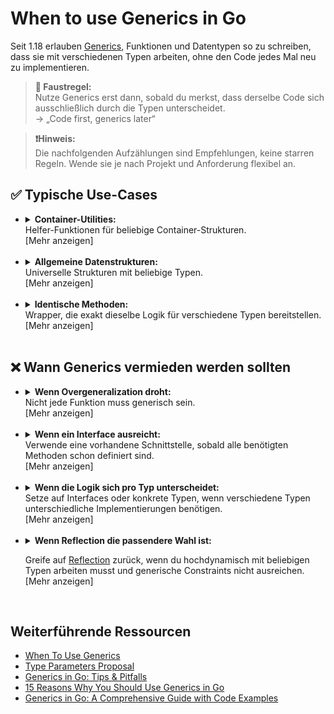 # When to use Generics in Go

Seit 1.18 erlauben [Generics](https://go.dev/blog/intro-generics), Funktionen und Datentypen so zu schreiben, dass sie mit verschiedenen Typen arbeiten, ohne den Code jedes Mal neu zu implementieren.

>  **🔖 Faustregel:** <br>
> Nutze Generics erst dann, sobald du merkst, dass derselbe Code sich ausschließlich durch die Typen unterscheidet.<br>
-> „Code first, generics later“

> **❗Hinweis:** <br>
> Die nachfolgenden Aufzählungen sind Empfehlungen, keine starren Regeln. Wende sie je nach Projekt und Anforderung flexibel an.

## ✅ Typische Use-Cases
- 
    <details>
    <summary><strong>Container-Utilities:</strong><br> Helfer-Funktionen für beliebige Container-Strukturen. <br><a>[Mehr anzeigen]</a></summary><br>

    Container-Utilities sind praktische Funktionen, die typische Operationen auf Datenstrukturen wie [Slices](https://go.dev/blog/slices-intro), [Maps](https://go.dev/blog/maps) oder [Channels](https://golangdocs.com/channels-in-golang) vereinfachen. Dazu gehören zum Beispiel das Extrahieren von Keys, Filtern von Elementen oder das Umwandeln von Werten. <br>

    ### **Beispiel: Alle Keys aus einer Maps extrahieren**
    ---  

    In Go gibt es keine eingebaute Funktion, um alle Schlüssel (Keys) einer Map direkt als Slice zu bekommen. Maps in Go sind assoziative Datenstrukturen, die Schlüssel (Keys) auf Werte (Values) abbilden. <br> <br>

    **Ohne Generics:**
    ```go
    // Ziel: Aus Maps beliebiger Typen sollen die Keys extrahiert werden.
    // Ohne Generics: Für JEDE Map-Kombination muss eine eigene Funktion geschrieben werden.
    // Das führt zu Copy&Paste und doppeltem Code, sobald mehrere Map-Typen verwendet werden.

    personAgeMap := map[string]int{
        "Alice": 31,
        "Bob":   29,
    }

    todoMap := map[int]string{
        1: "Einkaufen",
        2: "Gassi gehen",
        3: "Lernen",
    }

    // Funktion für map[string]int
    func GetKeysFromStringIntMap(stringIntMap map[string]int) []string {
        // Erstellt ein Slice für alle Keys (vom Typ string).
        keys := make([]string, 0, len(stringIntMap))
        for key := range stringIntMap {
            keys = append(keys, key)
        }
        return keys
    }

    // Funktion für map[int]string
    func GetKeysFromIntStringMap(intStringMap map[int]string) []int {
        // Gleiches Prinzip, aber diesmal sind die Keys vom Typ int.
        keys := make([]int, 0, len(intStringMap))
        for key := range intStringMap {
            keys = append(keys, key)
        }
        return keys
    }

    // Anwendung:
    personNames := GetKeysFromStringIntMap(personAgeMap)    // -> []string{"Alice", "Bob"}
    todoIDs := GetKeysFromIntStringMap(todoMap)             // -> []int{1, 2, 3}

    // Nachteile: Exakt dieselbe Logik wird mehrfach geschrieben.
    // Lediglich der Typ des Keys unterscheidet sich.

    ```
    <br>

    **Mit Generics:**
    ```go
    // Mit Generics kann diese Logik verallgemeinert werden.
    // Es genügt EINE Funktion für beliebige Map-Key- und Value-Typen.
    // KEY_TYPE: Typ des Keys (muss "comparable" sein, damit er als Key erlaubt ist)
    // VALUE_TYPE: Typ des Values (kann alles sein)

    personAgeMap := map[string]int{
        "Alice": 31,
        "Bob":   29,
    }

    todoMap := map[int]string{
        1: "Einkaufen",
        2: "Gassi gehen",
        3: "Lernen",
    }

    func GetKeysFromMap[KEY_TYPE comparable, VALUE_TYPE any](inputMap map[KEY_TYPE]VALUE_TYPE) []KEY_TYPE {
        // Erstellt ein Slice aller Keys, unabhängig vom Typ.
        keys := make([]KEY_TYPE, 0, len(inputMap))
        for key := range inputMap {
            keys = append(keys, key)
        }
        return keys
    }

    // Anwendung:
    personNames := GetKeysFromMap[string, int](personAgeMap)    // -> []string{"Alice", "Bob"}
    todoIDs := GetKeysFromMap[int, string](todoMap)             // -> []int{1, 2, 3}

    // Vorteil: Kein Code-Duplikat mehr. Typsicherheit bleibt erhalten.

    ```
    </details><br>
- 
    <details>
    <summary><strong>Allgemeine Datenstrukturen:</strong><br> Universelle Strukturen mit  beliebige Typen.<br><a>[Mehr anzeigen]</a></summary><br>
    
    Eigene Datenstrukturen wie Stacks, Queues oder Bäume sind elementare Bausteine vieler Programme. Sie werden für unterschiedliche Typen gebraucht, etwa für Zahlen, Zeichenketten oder eigene Strukturen.

    ### **Beispiel: Werte in einem Stack speichern und abrufen**
    --- 
    Go bringt keine generische Stack-Implementierung mit.
    Ein Stack (LIFO) ist eine Datenstruktur, bei der Elemente immer „oben“ abgelegt und entnommen werden. Typische Methoden sind unter anderem:
    - **Push**: Fügt ein Element oben auf den Stapel hinzu
    - **Pop**: Entfernt und gibt das oberste Element zurück
    - Peek, isEmpty, Size 
    <br> <br>


    **Ohne Generics:**
    ```go
    // Problem: Es wird ein Stack für verschiedene ELEMENT_TYPEn (z.B. int, string) benötigt.
    // Ohne Generics muss für jeden Typ eine eigene Stack-Implementierung existieren.

    // ------- Stack für int-Werte -------
    type IntStack struct {
        elements []int
    }

    func (stack *IntStack) Push(value int) {
        stack.elements = append(stack.elements, value)
    }

    func (stack *IntStack) Pop() int {
        // Entfernt das oberste Element und gibt es zurück.
        if len(stack.elements) == 0 {
            panic("Pop() wurde auf leeren IntStack aufgerufen")
        }
        elementCount := len(stack.elements)
        value := stack.elements[elementCount-1]
        stack.elements = stack.elements[:elementCount-1]
        return value
    }

    // ------- Stack für string-Werte -------
    type StringStack struct {
        elements []string
    }

    func (stack *StringStack) Push(value string) {
        stack.elements = append(stack.elements, value)
    }

    func (stack *StringStack) Pop() string {
        if len(stack.elements) == 0 {
            panic("Pop() wurde auf leeren StringStack aufgerufen")
        }
        elementCount := len(stack.elements)
        value := stack.elements[elementCount-1]
        stack.elements = stack.elements[:elementCount-1]
        return value
    }

    // Anwendung:
    var numberStack IntStack
    numberStack.Push(42)
    numberStack.Pop()

    var wordStack StringStack
    wordStack.Push("Hallo")
    wordStack.Pop()

    // Nachteil: Viel doppelter Code, für jeden Typ muss alles wiederholt werden.
    ```
    <br>

    **Mit Generics:**
    ```go
    // Mit Generics kann ein Stack für beliebige Typen implementiert werden.
    // ELEMENT_TYPE steht für den Typ der Elemente; "any" bedeutet: kann alles sein.
    type Stack[ELEMENT_TYPE any] struct {
        elements []ELEMENT_TYPE
    }

    // Fügt unabhängig vom Typ ein Element oben auf den Stack.
    func (stack *Stack[ELEMENT_TYPE]) Push(value ELEMENT_TYPE) {
        stack.elements = append(stack.elements, value)
    }

    // Entfernt und gibt das oberste Element zurück.
    func (stack *Stack[ELEMENT_TYPE]) Pop() ELEMENT_TYPE {
        if len(stack.elements) == 0 {
            panic("Pop() wurde auf leeren Stack aufgerufen")
        }
        elementCount := len(stack.elements)
        value := stack.elements[elementCount-1]
        stack.elements = stack.elements[:elementCount-1]
        return value
    }

    // Anwendung:
    var intStack Stack[int]
    intStack.Push(42)
    intStack.Pop()

    var stringStack Stack[string]
    stringStack.Push("Hallo")
    stringStack.Pop()

    // Vorteile:
    // - Es wird nur noch eine Datenstruktur benötigt.
    // - Typsicherheit bleibt erhalten.
    // - Intuitive Nutzung: Stack[int], Stack[string], Stack[MeinTyp] usw.
    ```
    </details><br>
- 
    <details>
    <summary><strong>Identische Methoden:</strong><br> Wrapper, die exakt dieselbe Logik für verschiedene Typen bereitstellen.<br><a>[Mehr anzeigen]</a></summary> <br>

    Viele Programme benötigen Funktionen, die unabhängig vom Element-Typ dieselbe Aufgabe erledigen, zum Beispiel das Suchen oder Zählen von Werten in Listen. Ohne Generics muss für jeden Typ eine eigene Funktion geschrieben werden, obwohl die Logik identisch ist.


    ### **Beispiel:** Die Position eines Elements in einer Liste bestimmen
    --- 

    In Go gibt es keine Standardfunktion, die für beliebige Slice-Typen den Index eines gesuchten Elements liefert. Ein häufiger Stolperstein: Der Typ im Slice muss „vergleichbar“ sein. Zusätzlich gibt es in Go keine Exceptions wie in anderen Sprachen. Fehlerfälle (z.B. "Element nicht gefunden") werden stattdessen über Rückgabewerte (`error`) behandelt.<br> <br>

    **Ohne Generics:**
    ```go
    // Ziel: Die Position (Index) eines Elements im Slice soll ermittelt werden.
    // Ohne Generics ist für jeden Typ eine eigene Funktion erforderlich.
    // Go hat keine Exceptions, wenn das Element nicht gefunden wird, wird -1 und ein Fehler zurückgegeben.

    // Methode für int-Slices:
    func GetIndexOfInt(intSlice []int, searchValue int) (int, error) {
        for index, element := range intSlice {
            if element == searchValue {
                return index, nil
            }
        }
        return -1, fmt.Errorf("int %v nicht gefunden", searchValue)
    }

    // Methode für string-Slices:
    func GetIndexOfString(stringSlice []string, searchValue string) (int, error) {
        for index, element := range stringSlice {
            if element == searchValue {
                return index, nil
            }
        }
        return -1, fmt.Errorf("string %q nicht gefunden", searchValue)
    }

    // Anwendung:
    numbers := []int{1, 2, 3}
    words := []string{"foo", "bar"}

    idxNum, errNum := GetIndexOfInt(numbers, 2)          // idxNum == 1, errNum == nil
    idxWord, errWord := GetIndexOfString(words, "baz")   // idxWord == -1, errWord != nil

    // Nachteil: Es entsteht Code-Duplikat für jede Typ-Variante.
    ```
    <br>

    **Mit Generics:**
    ```go
    // Mit Generics kann die Logik für alle vergleichbaren Typen verwendet werden.
    // ELEMENT_TYPE: beliebiger Typ, muss aber "comparable" sein (für ==).
    // Mit Generics kann die Fehlerbehandlung für alle vergleichbaren Typen einheitlich abgebildet werden.

    func GetIndexOfElement[ELEMENT_TYPE comparable](inputSlice []ELEMENT_TYPE, searchValue ELEMENT_TYPE) (int, error) {
        for index, element := range inputSlice {
            if element == searchValue {
                return index, nil
            }
        }
        return -1, errors.New("element not found")
    }

    // Anwendung:
    numbers := []int{1, 2, 3}
    words := []string{"foo", "bar"}

    idxNum, errNum := GetIndexOfElement(numbers, 2)        // idxNum == 1, errNum == nil
    idxWord, errWord := GetIndexOfElement(words, "baz")    // idxWord == -1, errWord != nil

    // Vorteil: Weniger Code, keine Duplikate, maximale Wiederverwendbarkeit.
    // Typsicherheit bleibt, da der Compiler prüft, ob == erlaubt ist.
    ```
    </details><br>

## ❌ Wann Generics vermieden werden sollten 
- 
    <details>
    <summary><strong>Wenn Overgeneralization droht:</strong><br> Nicht jede Funktion muss generisch sein.<br><a>[Mehr anzeigen]</a></summary><br>

    Nicht jede wiederverwendbare Funktion profitiert von Generics. In einigen Fällen sind klassische Interfaces, konkrete Typen oder Reflection die bessere Wahl, um den Code übersichtlich und sicher zu halten.

    ### **Beispiel:** Zeichenketten in Großbuchstaben umwandeln
    --- 
    <br>

    
    **Mit Generics:**
    ```go
    // Diese Funktion wirkt generisch, ist es aber an dieser Stelle nicht sinnvoll.
    // Die Funktion ist eigentlich nur für strings gedacht, verwendet aber Generics.
    // Das führt zu unsicherem Casten und unnötiger Komplexität.

    func ToUpperCaseWithGeneric[SOME_TYPE any](inputValue SOME_TYPE) SOME_TYPE {
        // Castet inputValue zur Laufzeit auf string. Führt zu einer Panic, falls kein string übergeben wird.
        upper := strings.ToUpper(inputValue.(string)) 
        // Castet zurück auf SOME_TYPE. Mehr Overhead, keine echte Typsicherheit.
        return any(upper).(SOME_TYPE)
    }

    // Fazit: Generics bringen hier keinen Nutzen, erhöhen aber das Risiko für Fehler zur Laufzeit.
    ```
    <br>

    **Ohne Generics:**
    ```go
    // Es ist direkt ersichtlich, dass diese Funktion nur für strings vorgesehen ist.
    // Der Compiler prüft den Typ automatisch, Laufzeitfehler werden so verhindert.
    func ToUpperCase(inputString string) string {
        return strings.ToUpper(inputString)
    }
    ```
    </details><br>

- 
    <details>
    <summary><strong>Wenn ein Interface ausreicht:</strong><br> Verwende eine vorhandene Schnittstelle, sobald alle benötigten Methoden schon definiert sind.<br><a>[Mehr anzeigen]</a></summary><br>

    Go bietet [Interface-Types](https://golangdocs.com/interfaces-in-golang) an. Sie erlauben ebenfalls generischen Code zu schreiben. Wenn alle benötigten Methoden über ein Interface abgedeckt werden können (z.B. [fmt.Stringer](https://pkg.go.dev/fmt#Stringer) für alles, was als String darstellbar ist), reicht das Interface völlig aus.

    ### **Beispiel:** Print-Methode für beliebige Typen, die fmt.Stringer implementieren
    --- 

    Interfaces in Go beschreiben Verhalten, nicht Typen. Das Interface fmt.Stringer garantiert, dass String() implementiert ist. <br> <br>
    
    **Mit Generics:**
    ```go
    // In diesem Beispiel werden Generics verwendet, aber gleichzeitig ein Interface als Typ-Constraint gefordert.
    // Dies bringt keinen Vorteil gegenüber der klassischen Interface-Schreibweise.
    func Print[T fmt.Stringer](v T) {
        fmt.Println(v.String())
    }
    // Der generische Ansatz macht die Signatur nur komplizierter.
    ```
    <br>

    **Ohne Generics:**
    ```go
    // Besser: Das Interface wird direkt als Typ verwendet.
    // Jedes Objekt, das fmt.Stringer implementiert, kann genutzt werden – unabhängig vom konkreten Typ.
    func Print(v fmt.Stringer) {
        fmt.Println(v.String())
    }

    // Klarer, lesbarer und idiomatischer Go-Code.
    ```
    <br>

    </details><br>
- 
    <details>
    <summary><strong>Wenn die Logik sich pro Typ unterscheidet:</strong><br> Setze auf Interfaces oder konkrete Typen, wenn verschiedene Typen unterschiedliche Implementierungen benötigen. <br><a>[Mehr anzeigen]</a></summary><br>

    Wenn jede Typ-Variante ihre ganz eigene Funktionslogik erfordert, führt ein generischer Ansatz unweigerlich zu Type Switches, Type Casts oder Reflection und bricht die Typsicherheit. Hier sind Interfaces und Methoden die idiomatische Lösung in Go.

    ### **Beispiel:** Flächenberechnung für unterschiedliche Geometrie-Typen
    ---
    <br>

    **Mit Generics:**
    ```go
    // Mit Generics können zwar verschiedene Typen akzeptiert werden,
    // allerdings benötigt jede Variante eine eigene Berechnung.
    // Das führt zu Konstrukte wie "type switches" und ist fehleranfällig sowie schwer wartbar.

    type Circle struct{ Radius float64 }
    type Rectangle struct{ Width, Height float64 }

    func CalculateAreaWithGeneric[SHAPE_TYPE any](shape SHAPE_TYPE) float64 {
        switch typedShape := any(shape).(type) {
        case Circle:
            return math.Pi * typedShape.Radius * typedShape.Radius
        case Rectangle:
            return typedShape.Width * typedShape.Height
        default:
            panic("unsupported type")
        }
    }

    // Fazit: Kein echter Nutzen von Generics. Die Logik ist für jeden Typ unterschiedlich.
    // Interfaces sind hier der bessere, idiomatische Go-Weg.
    ```
    <br>
    
    **Ohne Generics:**
    ```go
    // Jeder Typ implementiert die für ihn passende Berechnung selbst.
    type Circle struct{ Radius float64 }
    type Rectangle struct{ Width, Height float64 }

    // Methode für Circle
    func (c Circle) Area() float64 {
        return math.Pi * c.Radius * c.Radius
    }

    // Methode für Rectangle
    func (r Rectangle) Area() float64 {
        return r.Width * r.Height
    }

    // Vorteil: Kein Typ-Switch, kein Reflection, alles klar strukturiert.
    // Neue Geometrie-Typen können einfach Area() implementieren.
    ```
    </details><br>
- 
    <details>
    <summary><strong>Wenn Reflection die passendere Wahl ist:</strong><br> 
    
    Greife auf [Reflection](https://go.dev/blog/laws-of-reflection) zurück, wenn du hochdynamisch mit beliebigen Typen arbeiten musst und generische Constraints nicht ausreichen. <br><a>[Mehr anzeigen]</a></summary><br>
    
    Bei hochdynamischen Aufgaben, für die zur Laufzeit Informationen über beliebige Typen benötigt werden (z.B. Anzahl der Felder in einem Struct), kommt Reflection zum Einsatz.

    ### **Beispiel:** Anzahl der Felder in einem Struct ermitteln
    ---
    <br>
    
    **Mit Generics:**
    ```go
    // Problem: Soll zur Laufzeit z.B. die Anzahl der Felder eines Structs ermittelt werden,
    // helfen Generics nicht weiter –> hier ist Reflection nötig.
    // Die Typsicherheit geht dabei verloren, weil alles zur Laufzeit geschieht.

    func GetNumberOfFieldsInStructWithGeneric[STRUCT_TYPE any](structValue STRUCT_TYPE) int {
        // reflect.TypeOf(structValue) gibt zur Laufzeit Infos zum Typ zurück.
        return reflect.TypeOf(structValue).NumField()
    }

    // Nachteil: Funktioniert nur, wenn structValue wirklich ein Struct ist.
    // Andernfalls tritt zur Laufzeit eine Panic auf.
    ```
    <br>

    **Ohne Generics:**
    ```go
    // Für Reflection wird in Go traditionell interface{} verwendet.
    // Das ist in diesem Fall vollkommen ausreichend und nicht schlechter als die Generics-Variante.
    // Dafür aber ein wenig übersichtlicher
    func GetNumberOfFieldsInStruct(structValue interface{}) int {
        return reflect.TypeOf(structValue).NumField()
    }
    ```
    </details><br>

## Weiterführende Ressourcen 
- [When To Use Generics](https://go.dev/blog/when-generics)  
- [Type Parameters Proposal](https://go.googlesource.com/proposal/+/refs/heads/master/design/43651-type-parameters.md)  
- [Generics in Go: Tips & Pitfalls](https://medium.com/@letsCodeDevelopers/generics-in-go-use-cases-tips-and-pitfalls-e25ec564c9a5)
- [15 Reasons Why You Should Use Generics in Go](https://medium.com/@jamal.kaksouri/15-reasons-why-you-should-use-generics-in-go-39601c3be6e0)
- [Generics in Go: A Comprehensive Guide with Code Examples](https://expertbeacon.com/generics-in-go-a-comprehensive-guide-with-code-examples/)